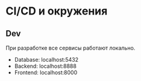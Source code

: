 # CI/CD и окружения

## Dev

При разработке все сервисы работают локально.

- Database: localhost:5432
- Backend: localhost:8888
- Frontend: localhost:8000
